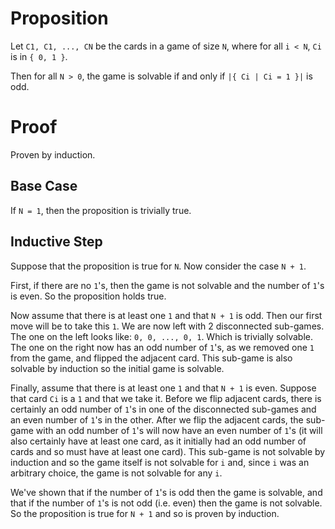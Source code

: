 # Proposition

Let `C1, C1, ..., CN` be the cards in a game of size `N`, where for all `i < N`, `Ci` is in `{ 0, 1 }`.

Then for all `N > 0`, the game is solvable if and only if `|{ Ci | Ci = 1 }|` is odd.

# Proof

Proven by induction.

## Base Case

If `N = 1`, then the proposition is trivially true.

## Inductive Step

Suppose that the proposition is true for `N`. Now consider the case `N + 1`.

First, if there are no `1`'s, then the game is not solvable and the number of `1`'s is even. So the proposition holds true.

Now assume that there is at least one `1` and that `N + 1` is odd. Then our first move will be to take this `1`. We are now left with 2 disconnected sub-games. The one on the left looks like: `0, 0, ..., 0, 1`. Which is trivially solvable. The one on the right now has an odd number of `1`'s, as we removed one `1` from the game, and flipped the adjacent card. This sub-game is also solvable by induction so the initial game is solvable.

Finally, assume that there is at least one `1` and that `N + 1` is even. Suppose that card `Ci` is a `1` and that we take it. Before we flip adjacent cards, there is certainly an odd number of `1`'s in one of the disconnected sub-games and an even number of `1`'s in the other. After we flip the adjacent cards, the sub-game with an odd number of `1`'s will now have an even number of `1`'s (it will also certainly have at least one card, as it initially had an odd number of cards and so must have at least one card). This sub-game is not solvable by induction and so the game itself is not solvable for `i` and, since `i` was an arbitrary choice, the game is not solvable for any `i`.

We've shown that if the number of `1`'s is odd then the game is solvable, and that if the number of `1`'s is not odd (i.e. even) then the game is not solvable. So the proposition is true for `N + 1` and so is proven by induction. 
